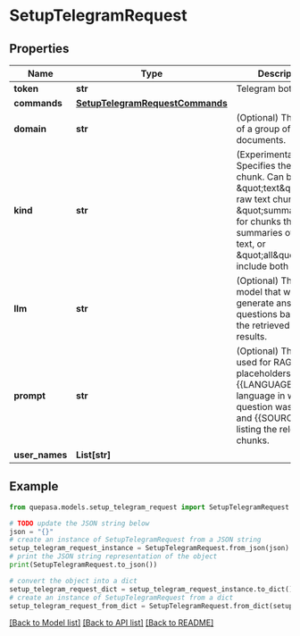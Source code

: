 # SetupTelegramRequest


## Properties

Name | Type | Description | Notes
------------ | ------------- | ------------- | -------------
**token** | **str** | Telegram bot token. | [optional] 
**commands** | [**SetupTelegramRequestCommands**](SetupTelegramRequestCommands.md) |  | [optional] 
**domain** | **str** | (Optional) The name of a group of documents. | [optional] 
**kind** | **str** | (Experimental) Specifies the type of chunk. Can be \&quot;text\&quot; for raw text chunks, \&quot;summary\&quot; for chunks that are summaries of raw text, or \&quot;all\&quot; to include both types. | [optional] 
**llm** | **str** | (Optional) This is the model that will generate answers to questions based on the retrieved search results. | [optional] 
**prompt** | **str** | (Optional) The prompt used for RAG, with placeholders like {{LANGUAGE}} for the language in which the question was asked, and {{SOURCES}} for listing the relevant chunks. | [optional] 
**user_names** | **List[str]** |  | [optional] 

## Example

```python
from quepasa.models.setup_telegram_request import SetupTelegramRequest

# TODO update the JSON string below
json = "{}"
# create an instance of SetupTelegramRequest from a JSON string
setup_telegram_request_instance = SetupTelegramRequest.from_json(json)
# print the JSON string representation of the object
print(SetupTelegramRequest.to_json())

# convert the object into a dict
setup_telegram_request_dict = setup_telegram_request_instance.to_dict()
# create an instance of SetupTelegramRequest from a dict
setup_telegram_request_from_dict = SetupTelegramRequest.from_dict(setup_telegram_request_dict)
```
[[Back to Model list]](../README.md#documentation-for-models) [[Back to API list]](../README.md#documentation-for-api-endpoints) [[Back to README]](../README.md)


